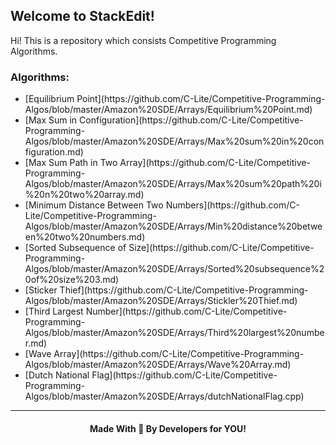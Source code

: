 ## Welcome to StackEdit!

Hi! This is a repository which consists Competitive Programming Algorithms.


### Algorithms:

<ul>  
	<li>[Equilibrium Point](https://github.com/C-Lite/Competitive-Programming-Algos/blob/master/Amazon%20SDE/Arrays/Equilibrium%20Point.md)</li>  
	<li>[Max Sum in Configuration](https://github.com/C-Lite/Competitive-Programming-Algos/blob/master/Amazon%20SDE/Arrays/Max%20sum%20in%20configuration.md)</li>  
	<li>[Max Sum Path in Two Array](https://github.com/C-Lite/Competitive-Programming-Algos/blob/master/Amazon%20SDE/Arrays/Max%20sum%20path%20i%20n%20two%20array.md)</li>  
	<li>[Minimum Distance Between Two Numbers](https://github.com/C-Lite/Competitive-Programming-Algos/blob/master/Amazon%20SDE/Arrays/Min%20distance%20between%20two%20numbers.md)</li>  
	<li>[Sorted Subsequence of Size](https://github.com/C-Lite/Competitive-Programming-Algos/blob/master/Amazon%20SDE/Arrays/Sorted%20subsequence%20of%20size%203.md)</li>
	<li>[Sticker Thief](https://github.com/C-Lite/Competitive-Programming-Algos/blob/master/Amazon%20SDE/Arrays/Stickler%20Thief.md)</li>
	<li>[Third Largest Number](https://github.com/C-Lite/Competitive-Programming-Algos/blob/master/Amazon%20SDE/Arrays/Third%20largest%20number.md)</li>
	<li>[Wave Array](https://github.com/C-Lite/Competitive-Programming-Algos/blob/master/Amazon%20SDE/Arrays/Wave%20Array.md)</li>
	<li>[Dutch National Flag](https://github.com/C-Lite/Competitive-Programming-Algos/blob/master/Amazon%20SDE/Arrays/dutchNationalFlag.cpp)</li>
	</ul>

<hr>
<h4 align="center">Made With 💖 By Developers for YOU!</h4>
